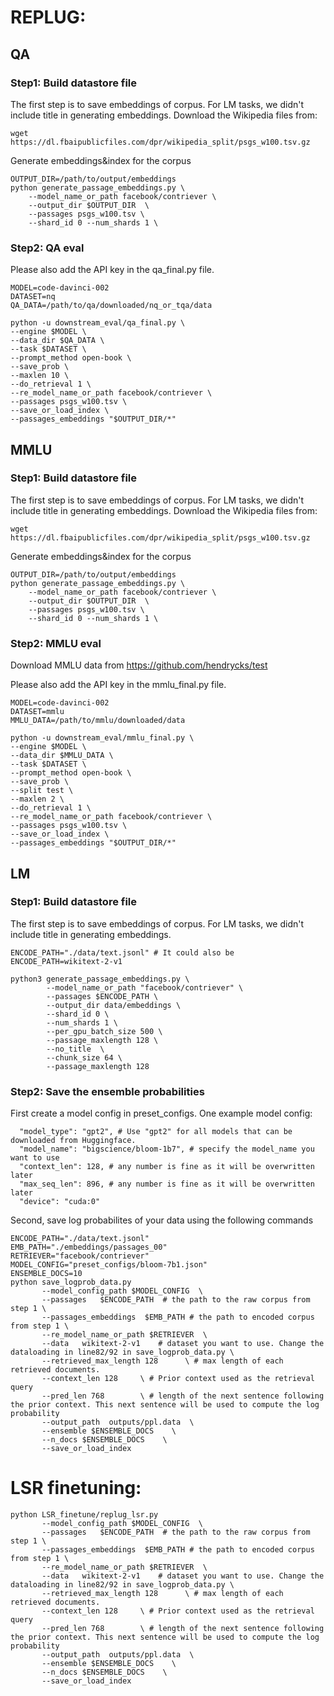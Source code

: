 # REPLUG:

## QA
### Step1: Build datastore file
The first step is to save embeddings of corpus. For LM tasks, we didn't include title in generating embeddings. 
Download the Wikipedia files from:
```
wget https://dl.fbaipublicfiles.com/dpr/wikipedia_split/psgs_w100.tsv.gz
```

Generate embeddings&index for the corpus
```
OUTPUT_DIR=/path/to/output/embeddings
python generate_passage_embeddings.py \
    --model_name_or_path facebook/contriever \
    --output_dir $OUTPUT_DIR  \
    --passages psgs_w100.tsv \
    --shard_id 0 --num_shards 1 \
```

### Step2: QA eval
Please also add the API key in the qa_final.py file.

```
MODEL=code-davinci-002 
DATASET=nq
QA_DATA=/path/to/qa/downloaded/nq_or_tqa/data

python -u downstream_eval/qa_final.py \
--engine $MODEL \
--data_dir $QA_DATA \
--task $DATASET \
--prompt_method open-book \
--save_prob \
--maxlen 10 \
--do_retrieval 1 \
--re_model_name_or_path facebook/contriever \
--passages psgs_w100.tsv \
--save_or_load_index \
--passages_embeddings "$OUTPUT_DIR/*" 
```


## MMLU
### Step1: Build datastore file
The first step is to save embeddings of corpus. For LM tasks, we didn't include title in generating embeddings. 
Download the Wikipedia files from:
```
wget https://dl.fbaipublicfiles.com/dpr/wikipedia_split/psgs_w100.tsv.gz
```

Generate embeddings&index for the corpus
```
OUTPUT_DIR=/path/to/output/embeddings
python generate_passage_embeddings.py \
    --model_name_or_path facebook/contriever \
    --output_dir $OUTPUT_DIR  \
    --passages psgs_w100.tsv \
    --shard_id 0 --num_shards 1 \
```

### Step2: MMLU eval

Download MMLU data from https://github.com/hendrycks/test

Please also add the API key in the mmlu_final.py file.
```
MODEL=code-davinci-002 
DATASET=mmlu
MMLU_DATA=/path/to/mmlu/downloaded/data

python -u downstream_eval/mmlu_final.py \
--engine $MODEL \
--data_dir $MMLU_DATA \
--task $DATASET \
--prompt_method open-book \
--save_prob \
--split test \
--maxlen 2 \
--do_retrieval 1 \
--re_model_name_or_path facebook/contriever \
--passages psgs_w100.tsv \
--save_or_load_index \
--passages_embeddings "$OUTPUT_DIR/*" 
```


## LM
### Step1: Build datastore file
The first step is to save embeddings of corpus. For LM tasks, we didn't include title in generating embeddings. 

```
ENCODE_PATH="./data/text.jsonl" # It could also be ENCODE_PATH=wikitext-2-v1

python3 generate_passage_embeddings.py \
        --model_name_or_path "facebook/contriever" \
        --passages $ENCODE_PATH \
        --output_dir data/embeddings \
        --shard_id 0 \
        --num_shards 1 \
        --per_gpu_batch_size 500 \
        --passage_maxlength 128 \
        --no_title  \
        --chunk_size 64 \
        --passage_maxlength 128 
```

### Step2: Save the ensemble probabilities 
First create a model config in preset_configs. One example model config:
```
  "model_type": "gpt2", # Use "gpt2" for all models that can be downloaded from Huggingface. 
  "model_name": "bigscience/bloom-1b7", # specify the model_name you want to use
  "context_len": 128, # any number is fine as it will be overwritten later
  "max_seq_len": 896, # any number is fine as it will be overwritten later
  "device": "cuda:0" 
 ```

Second, save log probabilites of your data using the following commands
```
ENCODE_PATH="./data/text.jsonl"
EMB_PATH="./embeddings/passages_00"
RETRIEVER="facebook/contriever"
MODEL_CONFIG="preset_configs/bloom-7b1.json"
ENSEMBLE_DOCS=10
python save_logprob_data.py       
       --model_config_path $MODEL_CONFIG  \
       --passages   $ENCODE_PATH  # the path to the raw corpus from step 1 \
       --passages_embeddings  $EMB_PATH # the path to encoded corpus from step 1 \
       --re_model_name_or_path $RETRIEVER  \
       --data   wikitext-2-v1    # dataset you want to use. Change the dataloading in line82/92 in save_logprob_data.py \
       --retrieved_max_length 128      \ # max length of each retrieved documents.
       --context_len 128     \ # Prior context used as the retrieval query
       --pred_len 768        \ # length of the next sentence following the prior context. This next sentence will be used to compute the log probability
       --output_path  outputs/ppl.data  \
       --ensemble $ENSEMBLE_DOCS    \ 
       --n_docs $ENSEMBLE_DOCS    \
       --save_or_load_index
```


# LSR finetuning:
```
python LSR_finetune/replug_lsr.py       
       --model_config_path $MODEL_CONFIG  \
       --passages   $ENCODE_PATH  # the path to the raw corpus from step 1 \
       --passages_embeddings  $EMB_PATH # the path to encoded corpus from step 1 \
       --re_model_name_or_path $RETRIEVER  \
       --data   wikitext-2-v1    # dataset you want to use. Change the dataloading in line82/92 in save_logprob_data.py \
       --retrieved_max_length 128      \ # max length of each retrieved documents.
       --context_len 128     \ # Prior context used as the retrieval query
       --pred_len 768        \ # length of the next sentence following the prior context. This next sentence will be used to compute the log probability
       --output_path  outputs/ppl.data  \
       --ensemble $ENSEMBLE_DOCS    \ 
       --n_docs $ENSEMBLE_DOCS    \
       --save_or_load_index
```



